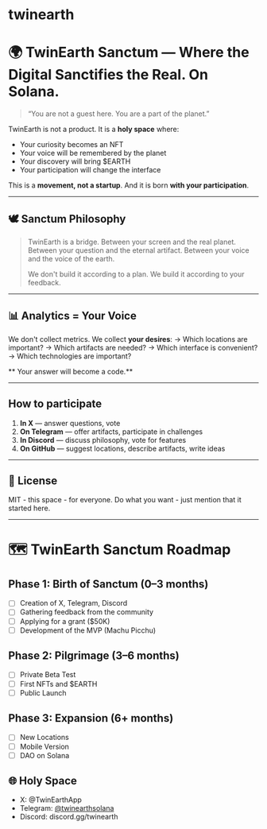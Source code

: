 # twinearth

# 🌍 TwinEarth Sanctum — Where the Digital Sanctifies the Real. On Solana.

> “You are not a guest here. You are a part of the planet.”

TwinEarth is not a product. It is a **holy space** where:
- Your curiosity becomes an NFT
- Your voice will be remembered by the planet
- Your discovery will bring $EARTH
- Your participation will change the interface

This is a **movement, not a startup**. 
And it is born **with your participation**.

---

## 🕊️ Sanctum Philosophy

> TwinEarth is a bridge. 
> Between your screen and the real planet. 
> Between your question and the eternal artifact. 
> Between your voice and the voice of the earth. 
> 
> We don't build it according to a plan. 
> We build it according to your feedback.

---

## 📊 Analytics = Your Voice

We don't collect metrics. 
We collect **your desires**: 
→ Which locations are important? 
→ Which artifacts are needed? 
→ Which interface is convenient? 
→ Which technologies are important? 

** Your answer will become a code.**

---

## How to participate

1. **In X** — answer questions, vote 
2. **On Telegram** — offer artifacts, participate in challenges 
3. **In Discord** — discuss philosophy, vote for features 
4. **On GitHub** — suggest locations, describe artifacts, write ideas

---

## 📜 License

MIT - this space - for everyone. 
Do what you want - just mention that it started here.

---
# 🗺️ TwinEarth Sanctum Roadmap

## Phase 1: Birth of Sanctum (0–3 months)
- [ ] Creation of X, Telegram, Discord 
- [ ] Gathering feedback from the community 
- [ ] Applying for a grant ($50K) 
- [ ] Development of the MVP (Machu Picchu)

## Phase 2: Pilgrimage (3–6 months)
- [ ] Private Beta Test 
- [ ] First NFTs and $EARTH 
- [ ] Public Launch

## Phase 3: Expansion (6+ months)
- [ ] New Locations 
- [ ] Mobile Version 
- [ ] DAO on Solana

## 🌐 Holy Space

- X: @TwinEarthApp 
- Telegram: [@twinearthsolana ](https://t.me/twinearthsolana)
- Discord: discord.gg/twinearth
